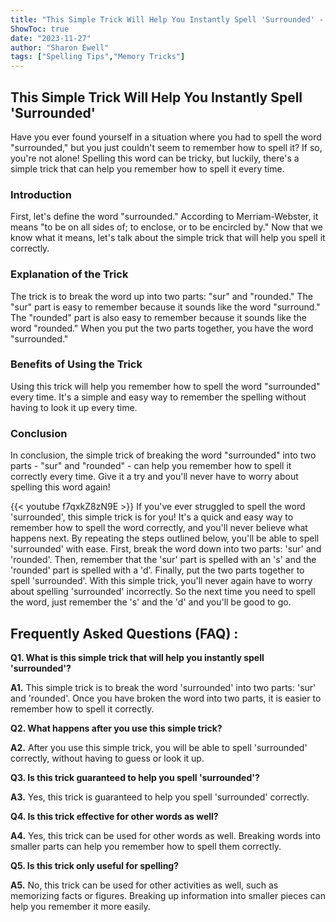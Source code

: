 ```yaml
---
title: "This Simple Trick Will Help You Instantly Spell 'Surrounded' - You'll Never Believe What Happens Next!"
ShowToc: true 
date: "2023-11-27"
author: "Sharon Ewell" 
tags: ["Spelling Tips","Memory Tricks"]
---
```

<h2>This Simple Trick Will Help You Instantly Spell 'Surrounded'</h2>

Have you ever found yourself in a situation where you had to spell the word "surrounded," but you just couldn't seem to remember how to spell it? If so, you're not alone! Spelling this word can be tricky, but luckily, there's a simple trick that can help you remember how to spell it every time. 

<h3>Introduction</h3>

First, let's define the word "surrounded." According to Merriam-Webster, it means "to be on all sides of; to enclose, or to be encircled by." Now that we know what it means, let's talk about the simple trick that will help you spell it correctly. 

<h3>Explanation of the Trick</h3>

The trick is to break the word up into two parts: "sur" and "rounded." The "sur" part is easy to remember because it sounds like the word "surround." The "rounded" part is also easy to remember because it sounds like the word "rounded." When you put the two parts together, you have the word "surrounded." 

<h3>Benefits of Using the Trick</h3>

Using this trick will help you remember how to spell the word "surrounded" every time. It's a simple and easy way to remember the spelling without having to look it up every time. 

<h3>Conclusion</h3>

In conclusion, the simple trick of breaking the word "surrounded" into two parts - "sur" and "rounded" - can help you remember how to spell it correctly every time. Give it a try and you'll never have to worry about spelling this word again!

{{< youtube f7qxkZ8zN9E >}} 
If you've ever struggled to spell the word 'surrounded', this simple trick is for you! It's a quick and easy way to remember how to spell the word correctly, and you'll never believe what happens next. By repeating the steps outlined below, you'll be able to spell 'surrounded' with ease. First, break the word down into two parts: 'sur' and 'rounded'. Then, remember that the 'sur' part is spelled with an 's' and the 'rounded' part is spelled with a 'd'. Finally, put the two parts together to spell 'surrounded'. With this simple trick, you'll never again have to worry about spelling 'surrounded' incorrectly. So the next time you need to spell the word, just remember the 's' and the 'd' and you'll be good to go.

## Frequently Asked Questions (FAQ) :
**Q1. What is this simple trick that will help you instantly spell 'surrounded'?**

**A1.** This simple trick is to break the word 'surrounded' into two parts: 'sur' and 'rounded'. Once you have broken the word into two parts, it is easier to remember how to spell it correctly. 

**Q2. What happens after you use this simple trick?**

**A2.** After you use this simple trick, you will be able to spell 'surrounded' correctly, without having to guess or look it up. 

**Q3. Is this trick guaranteed to help you spell 'surrounded'?**

**A3.** Yes, this trick is guaranteed to help you spell 'surrounded' correctly. 

**Q4. Is this trick effective for other words as well?**

**A4.** Yes, this trick can be used for other words as well. Breaking words into smaller parts can help you remember how to spell them correctly. 

**Q5. Is this trick only useful for spelling?**

**A5.** No, this trick can be used for other activities as well, such as memorizing facts or figures. Breaking up information into smaller pieces can help you remember it more easily.






